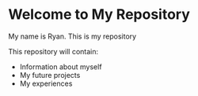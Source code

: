 # Welcome to My Repository

My name is Ryan. This is my repository

This repository will contain:
- Information about myself
- My future projects
- My experiences